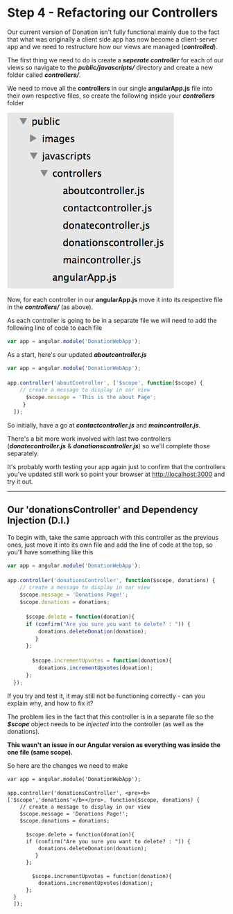 
# Step 4 - Refactoring our Controllers

Our current version of Donation isn't fully functional mainly due to the fact that what was originally a client side app has now become a client-server app and we need to restructure how our views are managed (***controlled***).

The first thing we need to do is create a ***seperate controller*** for each of our views so navigate to the ***public/javascripts/*** directory and create a new folder called ***controllers/***.

We need to move all the **controllers** in our single **angularApp.js** file into their own respective files, so create the following inside your ***controllers*** folder

![](../images/controllers.png)

Now, for each controller in our **angularApp.js** move it into its respective file in the ***controllers/*** (as above).

As each controller is going to be in a separate file we will need to add the following line of code to each file

```javascript
var app = angular.module('DonationWebApp');
```
As a start, here's our updated ***aboutcontroller.js***

```javascript
var app = angular.module('DonationWebApp');

app.controller('aboutController', ['$scope', function($scope) {
    // create a message to display in our view
      $scope.message = 'This is the about Page';
     }
  ]);
```
So initially, have a go at ***contactcontroller.js*** and ***maincontroller.js***.

There's a bit more work involved with last two controllers (***donatecontroller.js*** & ***donationscontroller.js***) so we'll complete those separately.

It's probably worth testing your app again just to confirm that the controllers you've updated still work so point your browser at [http://localhost:3000](http://localhost:3000) and try it out.

---

## Our 'donationsController' and Dependency Injection (D.I.)
To begin with, take the same approach with this controller as the previous ones, just move it into its own file and add the line of code at the top, so you'll have something like this

```javascript
var app = angular.module('DonationWebApp');

app.controller('donationsController', function($scope, donations) {
    // create a message to display in our view
    $scope.message = 'Donations Page!';
    $scope.donations = donations;

      $scope.delete = function(donation){
      if (confirm("Are you sure you want to delete? : ")) {
          donations.deleteDonation(donation);
         }       
      };

        $scope.incrementUpvotes = function(donation){
          donations.incrementUpvotes(donation);
      };
  });

```
If you try and test it, it may still not be functioning correctly - can you explain why, and how to fix it?

The problem lies in the fact that this controller is in a separate file so the ***$scope*** object needs to be *injected* into the controller (as well as the donations). 

**This wasn't an issue in our Angular version as everything was inside the one file (same scope).**

So here are the changes we need to make

```CODE
var app = angular.module('DonationWebApp');

app.controller('donationsController', <pre><b>['$scope','donations'</b></pre>, function($scope, donations) {
    // create a message to display in our view
    $scope.message = 'Donations Page!';
    $scope.donations = donations;

      $scope.delete = function(donation){
      if (confirm("Are you sure you want to delete? : ")) {
          donations.deleteDonation(donation);
         }       
      };

        $scope.incrementUpvotes = function(donation){
          donations.incrementUpvotes(donation);
      };
  }
  ]);
```
